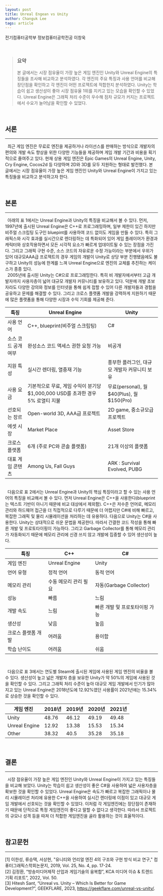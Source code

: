 ```yaml
---
layout: post
title: Unreal Engean vs Unity
author: Changuk Lee
tags: article
---
```


전기컴퓨터공학부 정보컴퓨터공학전공 이창욱

<br/>

> ### 요약
> 본 글에서는 시장 점유율이 가장 높은  게임 엔진인 Unity와 Unreal Engine의 특징들을 조사해 비교하고 분석하였다. 각 엔진의 주요 특징과 사용 언어를 비교해 장단점을 확인하고 각 엔진이 어떤 프로젝트에 적합한지 분석하였다. Unity는 학습이 쉽고 생산성이 좋아 시장 점유율 1위를 지키고 있는 모습을 확인할 수 있었다. Unreal Engine은  그래픽 처리 수준이 우수해 점차 규모가 커지는 프로젝트에서 수요가 늘어남을 확인할 수 있었다.

<br/>

## 서론
---
  &nbsp;&nbsp;최근 게임 엔진은 무료로 엔진을 제공하거나 라이선스를 판매하는 방식으로 개발자의 편의와 개발 속도 향상을 위한 다양한 기능들을 제공하며 게임 개발 기간과 비용을 획기적으로 줄여주고 있다. 현재 상용 게임 엔진은 Epic Games의 Unreal Engine, Unity, Cry Engine, Cocos2d 등 다양하며 2D와 3D를 모두 지원하는 형태로 발전했다. 본 글에서는 시장 점유율이 가장 높은  게임 엔진인 Unity와 Unreal Engine이 가지고 있는 특징들을 비교하고 분석하고자 한다.

<br/>

## 본론
---
&nbsp;&nbsp;아래의 표 1에서는 Unreal Engine과 Unity의 특징을 비교해서 볼 수 있다. 먼저, 1997년에 출시된 Unreal Engine은 C++로 프로그래밍하며, 일부 제한이 있긴 하지만 비주얼 스크립팅 도구인 bluepint를 사용하여 코드 없이도 게임을 만들 수 있다. 특히 그래픽스와 시각 효과를 실시간으로 렌더링하는 데 특화되어 있어 게임 플레이어가 환경과 캐릭터와 상호작용하면서 모든 시각적 요소가 빠르게 업데이트될 수 있는 장점을 가진다. 그리고 그래픽 구현 수준, 소스 코드의 자유로운 수정 가능이라는 부분에서 우위가 있어 대규모AAA급 프로젝트의 경우 게임의 개발이 Unity로 상당 부분 진행됐음에도 불구하고 Unity의 성능에 한계를 느껴 Unreal Engine으로 엔진의 교체를 추진하는 케이스가 종종 있다.
<br/>
&nbsp;&nbsp;2005년에 출시된 Unity는 C#으로 프로그래밍한다. 특히 비 개발자에서부터 고급 개발자까지 사용자층이 넓어 대규모 개발자 커뮤니티를 보유하고 있다. 덕분에 개발 초보자라도 다양한 강의와 정보를 인터넷을 통해 쉽게 접할 수 있어 다른 개발자들과 경험을 공유하고 문제를 해결할 수 있다. 그리고 크로스 플랫폼 개발을 강력하게 지원하기 때문에 많은 플랫폼을 통해 다양한 시장과 수익 기회를 제공해 준다.
<br/>

|     특징                  |     Unreal   Engine                                                                          |     Unity                                                 |
|---------------------------|----------------------------------------------------------------------------------------------|-----------------------------------------------------------|
|     사용 언어             |     C++, blueprint(비주얼 스크립팅)                                                          |     C#                                                    |
|     소스 코드 공개여부    |     완성소스 코드 액세스 권한 요청 가능                                                      |     비공개                                                |
|     지원 특성             |     실시간 렌더링,     열중재 기능                                                           |     풍부한 플러그인,     대규모 개발자 커뮤니티 보유      |
|     사용 요금             |     기본적으로 무료,     게임 수익이 분기당 $1,000,000 USD를 초과한 경우   5% 로열티 지불    |     무료(personal),     월 $40(Plus),     월 $150(Pro)    |
|     선호되는 장르         |     Open-world 3D, AAA급 프로젝트                                                            |     2D game, 중소규모급 프로젝트                          |
|     에셋 시장             |     Market Place                                                                             |     Asset Store                                           |
|     크로스 플랫폼         |     6개 (주로 PC와 콘솔 플랫폼)                                                              |     21개 이상의 플랫폼                                    |
|     대표 게임 콘텐츠      |     Among Us, Fall Guys                                                                      |     ARK : Survival Evolved, PUBG                          |

<br/>
  &nbsp;&nbsp;다음으로 표 2에서는 Unreal Engine과 Unity의 핵심 특징이라고 할 수 있는 사용 언어의 특징을 비교해서 볼 수 있다. 먼저 Unreal Engine은 C++을 사용한다(blueprint는 텍스트 기반이 아니기 때문에 비교 대상에서 제외함). C++은 저수준 언어로, 메모리 관리와 하드웨어 접근을 더 직접적으로 다루기 때문에 더 어렵지만 C#에 비해 빠르고, 복잡한 그래픽 및 물리 시뮬레이션을 처리하는 데 유용하다. 다음으로 Unity는 C#을 사용한다. Unity는 상대적으로 쉬운 문법을 제공한다. 따라서 간결한 코드 작성을 통해 빠른 개발 및 프로토타이핑이 가능하다. 그리고 Garbage Collector를 통해 메모리 관리가 자동화되기 때문에 메모리 관리에 신경 쓰지 않고 개발에 집중할 수 있어 생산성이 높다.


|     특징                  |     C++                      |     C#                                |
|---------------------------|------------------------------|---------------------------------------|
|     게임 엔진             |     Unreal Engine            |     Unity                             |
|     언어 유형             |     정적 언어                |     동적 언어                         |
|     메모리 관리           |     수동 메모리 관리 필요    |     자동(Garbage   Collector)         |
|     성능                  |     빠름                     |     느림                              |
|     개발 속도             |     느림                     |     빠른 개발 및 프로토타이핑 가능    |
|     생산성                |     낮음                     |     높음                              |
|     크로스 플랫폼 개발    |     어려움                   |     용이함                            |
|     학습 난이도           |     어려움                   |     쉬움                              |

<br/>

&nbsp;&nbsp;다음으로 표 3에서는 연도별 Steam에 출시된 게임에 사용된 게임 엔진의 비율을 볼 수 있다. 생산성이 높고 넓은 개발자 층을 보유한 Unity가 약 50%의 게임에 사용된 것을 확인할 수 있다. 그리고 그래픽 처리 수준이 높아 대규모 게임 개발에서 인기가 많아지고 있는 Unreal Engine은 2018년도에 12.92%였던 사용률이 2021년에는 15.34%로 상승한 것을 확인할 수 있다.
<br/>

|     게임 엔진        |     2018년    |     2019년    |     2020년    |     2021년    |
|----------------------|---------------|---------------|---------------|---------------|
|     Unity            |     48.76     |     46.12     |     49.19     |     49.48     |
|     Unreal Engine    |     12.92     |     13.38     |     15.53     |     15.34     |
|     Other            |     38.32     |     40.5      |     35.28     |     35.18     |


<br/>

## 결론
---
   &nbsp;&nbsp;시장 점유율이 가장 높은  게임 엔진인 Unity와 Unreal Engine이 가지고 있는 특징들을 비교해 보았다. Unity는 학습이 쉽고 생산성이 좋은 C#을 사용하여 넓은 사용자층을 확보한 것을 확인할 수 있었다. Unreal Engine은 속도가 빠르고 복잡한 그래픽이나 물리 시뮬레이션 처리에 유용한 C++을 사용하여 실시간 렌더링에 이점이 있고 대규모 게임 개발에서 선호되는 것을 확인할 수 있었다. 이처럼 각 게임엔진에는 장단점이 존재하기 때문에 단적으로 특정 게임엔진이 좋다고 말할 수 없다고 생각한다. 따라서 프로젝트의 규모나 성격 등을 따져 더 적합한 게임엔진을 골라 활용하는 것이 효율적이다.


<br/>

## 참고문헌
---
[1] 이한성, 류승택, 서상현, "유니티와 언리얼 엔진 4의 구조와 구현 방식 비교 연구," 컴퓨터그래픽스학회논문지, 2019, Vol. 25, No. 4, pp. 17-24.<br/>
[2] 김정환, “방송미디어제작 산업과 게임기술의 융복합”, KCA 미디어 이슈 & 트렌드 기획 리포트”, 2022, Vol. 50.<br/>
[3] Hitesh Sant, “Unreal vs. Unity – Which Is Better for Game Development?”, GEEKFLARE, 2023, https://geekflare.com/unreal-vs-unity/.

